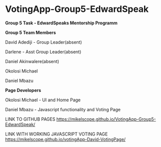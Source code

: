 # VotingApp-Group5-EdwardSpeak


**Group 5 Task - EdwardSpeaks Mentorship Programm**

**Group 5 Team Members**


David Adediji - Group Leader(absent) 


Darlene - Asst Group Leader(absent) 


Daniel Akinwalere(absent) 


Okolosi Michael 


Daniel Mbazu



**Page Developers**

Okolosi Michael - UI and  Home Page 


Daniel Mbazu - Javascript functionality and Voting Page



LINK TO GITHUB PAGES
https://mikelscope.github.io/VotingApp-Group5-EdwardSpeak/


LINK WITH WORKING JAVASCRIPT VOTING PAGE
https://mikelscope.github.io/votingApp-David-VotingPage/
